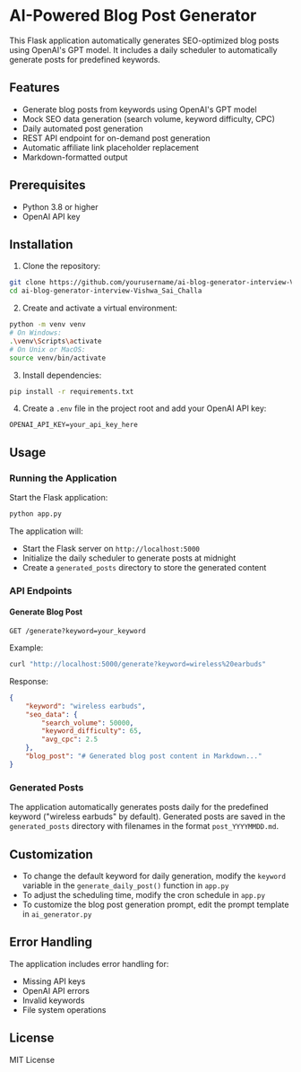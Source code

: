 # AI-Powered Blog Post Generator

This Flask application automatically generates SEO-optimized blog posts using OpenAI's GPT model. It includes a daily scheduler to automatically generate posts for predefined keywords.

## Features

- Generate blog posts from keywords using OpenAI's GPT model
- Mock SEO data generation (search volume, keyword difficulty, CPC)
- Daily automated post generation
- REST API endpoint for on-demand post generation
- Automatic affiliate link placeholder replacement
- Markdown-formatted output

## Prerequisites

- Python 3.8 or higher
- OpenAI API key

## Installation

1. Clone the repository:
```bash
git clone https://github.com/yourusername/ai-blog-generator-interview-Vishwa_Sai_Challa.git
cd ai-blog-generator-interview-Vishwa_Sai_Challa
```

2. Create and activate a virtual environment:
```bash
python -m venv venv
# On Windows:
.\venv\Scripts\activate
# On Unix or MacOS:
source venv/bin/activate
```

3. Install dependencies:
```bash
pip install -r requirements.txt
```

4. Create a `.env` file in the project root and add your OpenAI API key:
```
OPENAI_API_KEY=your_api_key_here
```

## Usage

### Running the Application

Start the Flask application:
```bash
python app.py
```

The application will:
- Start the Flask server on `http://localhost:5000`
- Initialize the daily scheduler to generate posts at midnight
- Create a `generated_posts` directory to store the generated content

### API Endpoints

#### Generate Blog Post
```
GET /generate?keyword=your_keyword
```

Example:
```bash
curl "http://localhost:5000/generate?keyword=wireless%20earbuds"
```

Response:
```json
{
    "keyword": "wireless earbuds",
    "seo_data": {
        "search_volume": 50000,
        "keyword_difficulty": 65,
        "avg_cpc": 2.5
    },
    "blog_post": "# Generated blog post content in Markdown..."
}
```

### Generated Posts

The application automatically generates posts daily for the predefined keyword ("wireless earbuds" by default). Generated posts are saved in the `generated_posts` directory with filenames in the format `post_YYYYMMDD.md`.

## Customization

- To change the default keyword for daily generation, modify the `keyword` variable in the `generate_daily_post()` function in `app.py`
- To adjust the scheduling time, modify the cron schedule in `app.py`
- To customize the blog post generation prompt, edit the prompt template in `ai_generator.py`

## Error Handling

The application includes error handling for:
- Missing API keys
- OpenAI API errors
- Invalid keywords
- File system operations

## License

MIT License 